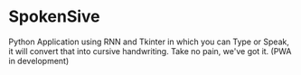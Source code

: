 # SpokenSive
Python Application using RNN and Tkinter in which you can Type or Speak, it will convert that into cursive handwriting. Take no pain, we've got it. (PWA in development)
